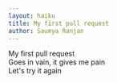 ```yaml
---
layout: haiku
title: My first pull request
author: Saumya Ranjan
---
```


My first pull request<br>
Goes in vain, it gives me pain<br>
Let's try it again<br>

